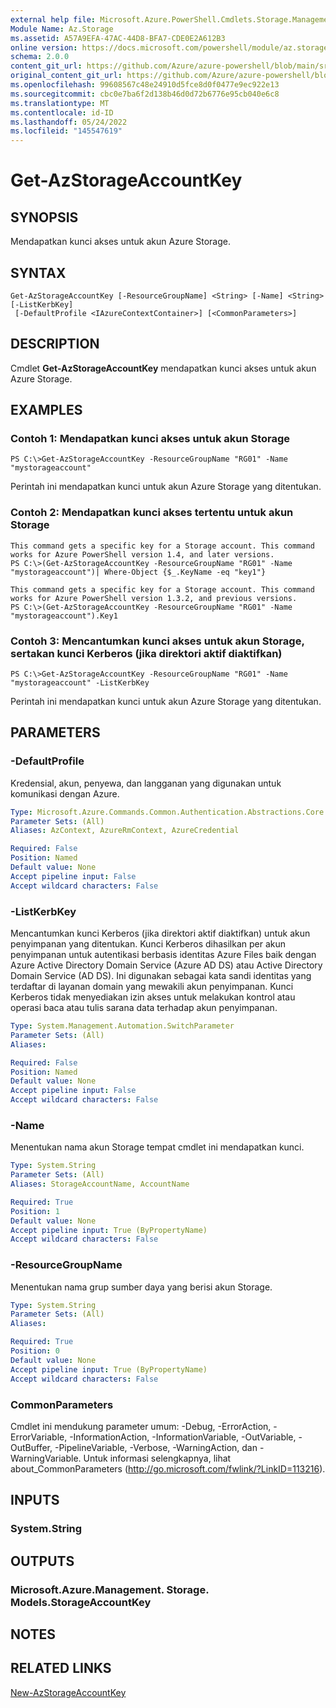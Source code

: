 ```yaml
---
external help file: Microsoft.Azure.PowerShell.Cmdlets.Storage.Management.dll-Help.xml
Module Name: Az.Storage
ms.assetid: A57A9EFA-47AC-44D8-BFA7-CDE0E2A612B3
online version: https://docs.microsoft.com/powershell/module/az.storage/get-azstorageaccountkey
schema: 2.0.0
content_git_url: https://github.com/Azure/azure-powershell/blob/main/src/Storage/Storage.Management/help/Get-AzStorageAccountKey.md
original_content_git_url: https://github.com/Azure/azure-powershell/blob/main/src/Storage/Storage.Management/help/Get-AzStorageAccountKey.md
ms.openlocfilehash: 99608567c48e24910d5fce8d0f0477e9ec922e13
ms.sourcegitcommit: cbc0e7ba6f2d138b46d0d72b6776e95cb040e6c8
ms.translationtype: MT
ms.contentlocale: id-ID
ms.lasthandoff: 05/24/2022
ms.locfileid: "145547619"
---
```

# Get-AzStorageAccountKey

## SYNOPSIS
Mendapatkan kunci akses untuk akun Azure Storage.

## SYNTAX

```
Get-AzStorageAccountKey [-ResourceGroupName] <String> [-Name] <String> [-ListKerbKey]
 [-DefaultProfile <IAzureContextContainer>] [<CommonParameters>]
```

## DESCRIPTION
Cmdlet **Get-AzStorageAccountKey** mendapatkan kunci akses untuk akun Azure Storage.

## EXAMPLES

### Contoh 1: Mendapatkan kunci akses untuk akun Storage
```
PS C:\>Get-AzStorageAccountKey -ResourceGroupName "RG01" -Name "mystorageaccount"
```

Perintah ini mendapatkan kunci untuk akun Azure Storage yang ditentukan.

### Contoh 2: Mendapatkan kunci akses tertentu untuk akun Storage
```
This command gets a specific key for a Storage account. This command works for Azure PowerShell version 1.4, and later versions.
PS C:\>(Get-AzStorageAccountKey -ResourceGroupName "RG01" -Name "mystorageaccount")| Where-Object {$_.KeyName -eq "key1"}

This command gets a specific key for a Storage account. This command works for Azure PowerShell version 1.3.2, and previous versions.
PS C:\>(Get-AzStorageAccountKey -ResourceGroupName "RG01" -Name "mystorageaccount").Key1
```

### Contoh 3: Mencantumkan kunci akses untuk akun Storage, sertakan kunci Kerberos (jika direktori aktif diaktifkan)
```
PS C:\>Get-AzStorageAccountKey -ResourceGroupName "RG01" -Name "mystorageaccount" -ListKerbKey
```

Perintah ini mendapatkan kunci untuk akun Azure Storage yang ditentukan.

## PARAMETERS

### -DefaultProfile
Kredensial, akun, penyewa, dan langganan yang digunakan untuk komunikasi dengan Azure.

```yaml
Type: Microsoft.Azure.Commands.Common.Authentication.Abstractions.Core.IAzureContextContainer
Parameter Sets: (All)
Aliases: AzContext, AzureRmContext, AzureCredential

Required: False
Position: Named
Default value: None
Accept pipeline input: False
Accept wildcard characters: False
```

### -ListKerbKey
Mencantumkan kunci Kerberos (jika direktori aktif diaktifkan) untuk akun penyimpanan yang ditentukan.
Kunci Kerberos dihasilkan per akun penyimpanan untuk autentikasi berbasis identitas Azure Files baik dengan Azure Active Directory Domain Service (Azure AD DS) atau Active Directory Domain Service (AD DS). Ini digunakan sebagai kata sandi identitas yang terdaftar di layanan domain yang mewakili akun penyimpanan. Kunci Kerberos tidak menyediakan izin akses untuk melakukan kontrol atau operasi baca atau tulis sarana data terhadap akun penyimpanan.

```yaml
Type: System.Management.Automation.SwitchParameter
Parameter Sets: (All)
Aliases:

Required: False
Position: Named
Default value: None
Accept pipeline input: False
Accept wildcard characters: False
```

### -Name
Menentukan nama akun Storage tempat cmdlet ini mendapatkan kunci.

```yaml
Type: System.String
Parameter Sets: (All)
Aliases: StorageAccountName, AccountName

Required: True
Position: 1
Default value: None
Accept pipeline input: True (ByPropertyName)
Accept wildcard characters: False
```

### -ResourceGroupName
Menentukan nama grup sumber daya yang berisi akun Storage.

```yaml
Type: System.String
Parameter Sets: (All)
Aliases:

Required: True
Position: 0
Default value: None
Accept pipeline input: True (ByPropertyName)
Accept wildcard characters: False
```

### CommonParameters
Cmdlet ini mendukung parameter umum: -Debug, -ErrorAction, -ErrorVariable, -InformationAction, -InformationVariable, -OutVariable, -OutBuffer, -PipelineVariable, -Verbose, -WarningAction, dan -WarningVariable. Untuk informasi selengkapnya, lihat about_CommonParameters (http://go.microsoft.com/fwlink/?LinkID=113216).

## INPUTS

### System.String

## OUTPUTS

### Microsoft.Azure.Management. Storage. Models.StorageAccountKey

## NOTES

## RELATED LINKS

[New-AzStorageAccountKey](./New-AzStorageAccountKey.md)


